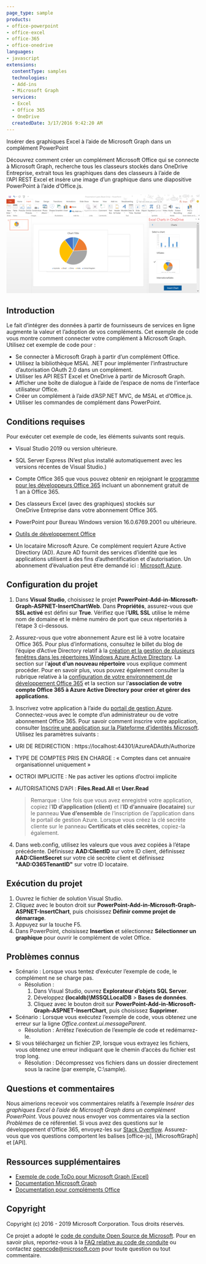 ```yaml
---
page_type: sample
products:
- office-powerpoint
- office-excel
- office-365
- office-onedrive
languages:
- javascript
extensions:
  contentType: samples
  technologies:
  - Add-ins
  - Microsoft Graph
  services:
  - Excel
  - Office 365
  - OneDrive
  createdDate: 3/17/2016 9:42:20 AM
---
```

 Insérer des graphiques Excel à l’aide de Microsoft Graph dans un complément PowerPoint 

Découvrez comment créer un complément Microsoft Office qui se connecte à Microsoft Graph, recherche tous les classeurs stockés dans OneDrive Entreprise, extrait tous les graphiques dans des classeurs à l’aide de l’API REST Excel et insère une image d’un graphique dans une diapositive PowerPoint à l’aide d’Office.js.

![Insérer des graphiques Excel à l’aide de Microsoft Graph dans un exemple de complément PowerPoint](images/InsertChart.png)

## Introduction

Le fait d’intégrer des données à partir de fournisseurs de services en ligne augmente la valeur et l’adoption de vos compléments. Cet exemple de code vous montre comment connecter votre complément à Microsoft Graph. Utilisez cet exemple de code pour :

* Se connecter à Microsoft Graph à partir d’un complément Office.
* Utilisez la bibliothèque MSAL .NET pour implémenter l’infrastructure d’autorisation OAuth 2.0 dans un complément.
* Utiliser les API REST Excel et OneDrive à partir de Microsoft Graph.
* Afficher une boîte de dialogue à l’aide de l’espace de noms de l’interface utilisateur Office.
* Créer un complément à l’aide d’ASP.NET MVC, de MSAL et d’Office.js. 
* Utiliser les commandes de complément dans PowerPoint.


## Conditions requises

Pour exécuter cet exemple de code, les éléments suivants sont requis.

* Visual Studio 2019 ou version ultérieure.

* SQL Server Express (N’est plus installé automatiquement avec les versions récentes de Visual Studio.)

* Compte Office 365 que vous pouvez obtenir en rejoignant le [programme pour les développeurs Office 365](https://aka.ms/devprogramsignup) incluant un abonnement gratuit de 1 an à Office 365.

* Des classeurs Excel (avec des graphiques) stockés sur OneDrive Entreprise dans votre abonnement Office 365.

* PowerPoint pour Bureau Windows version 16.0.6769.2001 ou ultérieure.
* [Outils de développement Office](https://www.visualstudio.com/en-us/features/office-tools-vs.aspx)

* Un locataire Microsoft Azure. Ce complément requiert Azure Active Directiory (AD). Azure AD fournit des services d’identité que les applications utilisent à des fins d’authentification et d’autorisation. Un abonnement d’évaluation peut être demandé ici : [Microsoft Azure](https://account.windowsazure.com/SignUp).

## Configuration du projet

1. Dans **Visual Studio**, choisissez le projet **PowerPoint-Add-in-Microsoft-Graph-ASPNET-InsertChartWeb**. Dans **Propriétés**, assurez-vous que **SSL activé** est défini sur **True**. Vérifiez que l’**URL SSL** utilise le même nom de domaine et le même numéro de port que ceux répertoriés à l’étape 3 ci-dessous.
 
2. Assurez-vous que votre abonnement Azure est lié à votre locataire Office 365. Pour plus d’informations, consultez le billet du blog de l’équipe d’Active Directory relatif à la [création et la gestion de plusieurs fenêtres dans les répertoires Windows Azure Active Directory](http://blogs.technet.com/b/ad/archive/2013/11/08/creating-and-managing-multiple-windows-azure-active-directories.aspx). La section sur l’**ajout d’un nouveau répertoire** vous explique comment procéder. Pour en savoir plus, vous pouvez également consulter la rubrique relative à la [configuration de votre environnement de développement Office 365](https://msdn.microsoft.com/office/office365/howto/setup-development-environment#bk_CreateAzureSubscription) et la section sur l’**association de votre compte Office 365 à Azure Active Directory pour créer et gérer des applications**.

3. Inscrivez votre application à l’aide du [portail de gestion Azure](https://manage.windowsazure.com). Connectez-vous avec le compte d’un administrateur ou de votre abonnement Office 365. Pour savoir comment inscrire votre application, consulter [Inscrire une application sur la Plateforme d’identités Microsoft](https://msdn.microsoft.com/office/office365/HowTo/add-common-consent-manually). Utilisez les paramètres suivants :

 - URI DE REDIRECTION : https://localhost:44301/AzureADAuth/Authorize	
 - TYPE DE COMPTES PRIS EN CHARGE : « Comptes dans cet annuaire organisationnel uniquement »
 - OCTROI IMPLICITE : Ne pas activer les options d’octroi implicite
 - AUTORISATIONS D’API : **Files.Read.All** et **User.Read**

	> Remarque : Une fois que vous avez enregistré votre application, copiez l’**ID d’application (client)** et l’**ID d’annuaire (locataire)** sur le panneau **Vue d’ensemble** de l’inscription de l’application dans le portail de gestion Azure. Lorsque vous créez la clé secrète cliente sur le panneau **Certificats et clés secrètes**, copiez-la également. 
	 
4.  Dans web.config, utilisez les valeurs que vous avez copiées à l’étape précédente. Définissez **AAD:ClientID** sur votre ID client, définissez **AAD:ClientSecret** sur votre clé secrète client et définissez **"AAD:O365TenantID"** sur votre ID locataire. 

## Exécution du projet
1. Ouvrez le fichier de solution Visual Studio. 
2. Cliquez avec le bouton droit sur **PowerPoint-Add-in-Microsoft-Graph-ASPNET-InsertChart**, puis choisissez **Définir comme projet de démarrage**.
2. Appuyez sur la touche F5. 
3. Dans PowerPoint, choisissez **Insertion** et sélectionnez **Sélectionner un graphique** pour ouvrir le complément de volet Office.

## Problèmes connus

* Scénario : Lorsque vous tentez d’exécuter l’exemple de code, le complément ne se charge pas.
	* Résolution :  
		1. Dans Visual Studio, ouvrez **Explorateur d’objets SQL Server**.
		2. Développez **(localdb)\\MSSQLLocalDB** > **Bases de données**.
		3. Cliquez avec le bouton droit sur **PowerPoint-Add-in-Microsoft-Graph-ASPNET-InsertChart**, puis choisissez **Supprimer**. 
* Scénario : Lorsque vous exécutez l’exemple de code, vous obtenez une erreur sur la ligne *Office.context.ui.messageParent*.	
	* Résolution :  Arrêtez l’exécution de l’exemple de code et redémarrez-le. 
* Si vous téléchargez un fichier ZIP, lorsque vous extrayez les fichiers, vous obtenez une erreur indiquant que le chemin d’accès du fichier est trop long.
	* Résolution : Décompressez vos fichiers dans un dossier directement sous la racine (par exemple, C:\\sample).

## Questions et commentaires
Nous aimerions recevoir vos commentaires relatifs à l’exemple *Insérer des graphiques Excel à l’aide de Microsoft Graph dans un complément PowerPoint*. Vous pouvez nous envoyer vos commentaires via la section *Problèmes* de ce référentiel. Si vous avez des questions sur le développement d’Office 365, envoyez-les sur [Stack Overflow](http://stackoverflow.com/questions/tagged/Office365+API). Assurez-vous que vos questions comportent les balises \[office-js], \[MicrosoftGraph] et \[API].

## Ressources supplémentaires

* [Exemple de code ToDo pour Microsoft Graph (Excel)](https://github.com/microsoftgraph/aspnet-todo-rest-sample)
* [Documentation Microsoft Graph](https://docs.microsoft.com/en-us/graph/)
* [Documentation pour compléments Office](https://docs.microsoft.com/en-us/office/dev/add-ins/overview/office-add-ins)

## Copyright
Copyright (c) 2016 - 2019 Microsoft Corporation. Tous droits réservés.



Ce projet a adopté le [code de conduite Open Source de Microsoft](https://opensource.microsoft.com/codeofconduct/). Pour en savoir plus, reportez-vous à la [FAQ relative au code de conduite](https://opensource.microsoft.com/codeofconduct/faq/) ou contactez [opencode@microsoft.com](mailto:opencode@microsoft.com) pour toute question ou tout commentaire.
